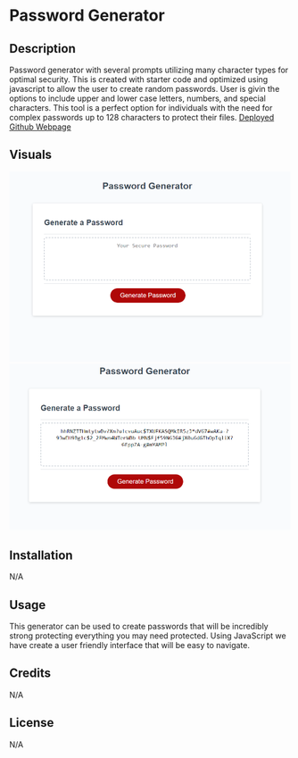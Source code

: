 # Password Generator

## Description
Password generator with several prompts utilizing many character types for optimal security. This is created with starter code and optimized using javascript to allow the user to create random passwords. User is givin the options to include upper and lower case letters, numbers, and special characters. This tool is a perfect option for individuals with the need for complex passwords up to 128 characters to protect their files.
[Deployed Github Webpage](https://ignaciog08.github.io/password-generator/)

## Visuals

![alt text](./assets/images/password-generator-empty.png)
![alt text](./assets/images/password-generator-128char.png)


## Installation

N/A

## Usage
This generator can be used to create passwords that will be incredibly strong protecting everything you may need protected. Using JavaScript we have create a user friendly interface that will be easy to navigate.


## Credits

N/A

## License

N/A
